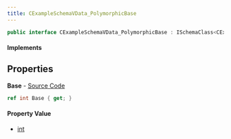 ```yaml
---
title: CExampleSchemaVData_PolymorphicBase
---
```


```csharp
public interface CExampleSchemaVData_PolymorphicBase : ISchemaClass<CExampleSchemaVData_PolymorphicBase>, ISchemaField, ISchemaClass, INativeHandle
```

#### Implements

## Properties

**Base** - [Source Code](https://github.com/swiftly-solution/swiftlys2/blob/main/managed/src/SwiftlyS2.Generated/Schemas/Interfaces/CExampleSchemaVData_PolymorphicBase.cs#L16)

```csharp
ref int Base { get; }
```

#### Property Value

- [int](https://learn.microsoft.com/dotnet/api/system.int32)

